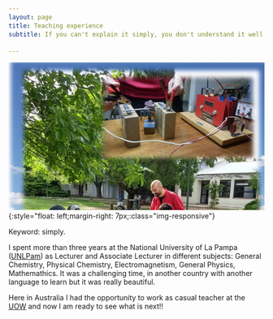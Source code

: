 ```yaml
---
layout: page
title: Teaching experience
subtitle: If you can't explain it simply, you don't understand it well enough. A.E.

---
```

![Agro](/assets/img/agro.PNG){:style="float: left;margin-right: 7px;:class="img-responsive"} <br />

Keyword: simply. 

I spent more than three years at the National University of La Pampa ([UNLPam](https://www.unlpam.edu.ar/)) as Lecturer and Associate Lecturer in different subjects: General Chemistry, Physical Chemistry, Electromagnetism, General Physics, Mathemathics. It was a challenging time, in another country with another language to learn but it was really beautiful. 

Here in Australia I had the opportunity to work as casual teacher at the [UOW](https://www.uow.edu.au/) and now I am ready to see what is next!!
